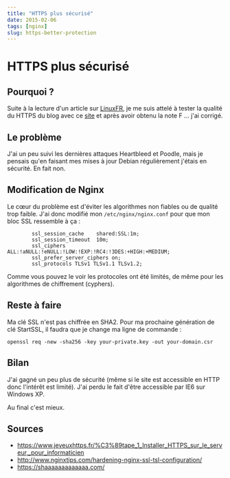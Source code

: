 ```yaml
---
title: "HTTPS plus sécurisé"
date: 2015-02-06
tags: [nginx]
slug: https-better-protection
---
```

# HTTPS plus sécurisé

## Pourquoi ?

Suite à la lecture d'un article sur [LinuxFR](http://linuxfr.org/news/nsa-a-propos-de-bullrun), je me suis attelé à tester la qualité du HTTPS du blog avec ce [site](https://www.ssllabs.com/) et après avoir obtenu la note F ... j'ai corrigé.

## Le problème

J'ai un peu suivi les dernières attaques Heartbleed et Poodle, mais je pensais qu'en faisant mes mises à jour Debian régulièrement j'étais en sécurité. En fait non.

## Modification de Nginx

Le cœur du problème est d'éviter les algorithmes non fiables ou de qualité trop faible. J'ai donc modifié mon `/etc/nginx/nginx.conf` pour que mon bloc SSL ressemble à ça :

```
        ssl_session_cache    shared:SSL:1m;
        ssl_session_timeout  10m;
        ssl_ciphers ALL:!aNULL:!eNULL:!LOW:!EXP:!RC4:!3DES:+HIGH:+MEDIUM;
        ssl_prefer_server_ciphers on;
        ssl_protocols TLSv1 TLSv1.1 TLSv1.2;
```

Comme vous pouvez le voir les protocoles ont été limités, de même pour les algorithmes de chiffrement (cyphers).

## Reste à faire

Ma clé SSL n'est pas chiffrée en SHA2. Pour ma prochaine génération de clé StartSSL, il faudra que je change ma ligne de commande :

```
openssl req -new -sha256 -key your-private.key -out your-domain.csr
```

## Bilan

J'ai gagné un peu plus de sécurité (même si le site est accessible en HTTP donc l'intérêt est limité). J'ai perdu le fait d'être accessible par IE6 sur Windows XP.

Au final c'est mieux.

## Sources

 * https://www.jeveuxhttps.fr/%C3%89tape_1_Installer_HTTPS_sur_le_serveur,_pour_informaticien
 * http://www.nginxtips.com/hardening-nginx-ssl-tsl-configuration/
 * https://shaaaaaaaaaaaaa.com/
